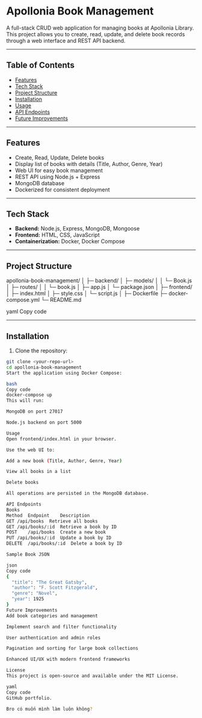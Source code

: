 # Apollonia Book Management

A full-stack CRUD web application for managing books at Apollonia Library. This project allows you to create, read, update, and delete book records through a web interface and REST API backend.

---

## Table of Contents
- [Features](#features)
- [Tech Stack](#tech-stack)
- [Project Structure](#project-structure)
- [Installation](#installation)
- [Usage](#usage)
- [API Endpoints](#api-endpoints)
- [Future Improvements](#future-improvements)

---

## Features
- Create, Read, Update, Delete books
- Display list of books with details (Title, Author, Genre, Year)
- Web UI for easy book management
- REST API using Node.js + Express
- MongoDB database
- Dockerized for consistent deployment

---

## Tech Stack
- **Backend:** Node.js, Express, MongoDB, Mongoose
- **Frontend:** HTML, CSS, JavaScript
- **Containerization:** Docker, Docker Compose

---

## Project Structure
apollonia-book-management/
│
├─ backend/
│ ├─ models/
│ │ └─ Book.js
│ ├─ routes/
│ │ └─ book.js
│ ├─ app.js
│ └─ package.json
│
├─ frontend/
│ ├─ index.html
│ ├─ style.css
│ └─ script.js
│
├─ Dockerfile
├─ docker-compose.yml
└─ README.md

yaml
Copy code

---

## Installation

1. Clone the repository:
```bash
git clone <your-repo-url>
cd apollonia-book-management
Start the application using Docker Compose:

bash
Copy code
docker-compose up
This will run:

MongoDB on port 27017

Node.js backend on port 5000

Usage
Open frontend/index.html in your browser.

Use the web UI to:

Add a new book (Title, Author, Genre, Year)

View all books in a list

Delete books

All operations are persisted in the MongoDB database.

API Endpoints
Books
Method	Endpoint	Description
GET	/api/books	Retrieve all books
GET	/api/books/:id	Retrieve a book by ID
POST	/api/books	Create a new book
PUT	/api/books/:id	Update a book by ID
DELETE	/api/books/:id	Delete a book by ID

Sample Book JSON

json
Copy code
{
  "title": "The Great Gatsby",
  "author": "F. Scott Fitzgerald",
  "genre": "Novel",
  "year": 1925
}
Future Improvements
Add book categories and management

Implement search and filter functionality

User authentication and admin roles

Pagination and sorting for large book collections

Enhanced UI/UX with modern frontend frameworks

License
This project is open-source and available under the MIT License.

yaml
Copy code
GitHub portfolio.  

Bro có muốn mình làm luôn không?

